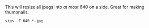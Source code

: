 
This will resize all jpegs into *at most* 640 on a side. Great for making thumbnails.

`sips -Z 640 *.jpg`
